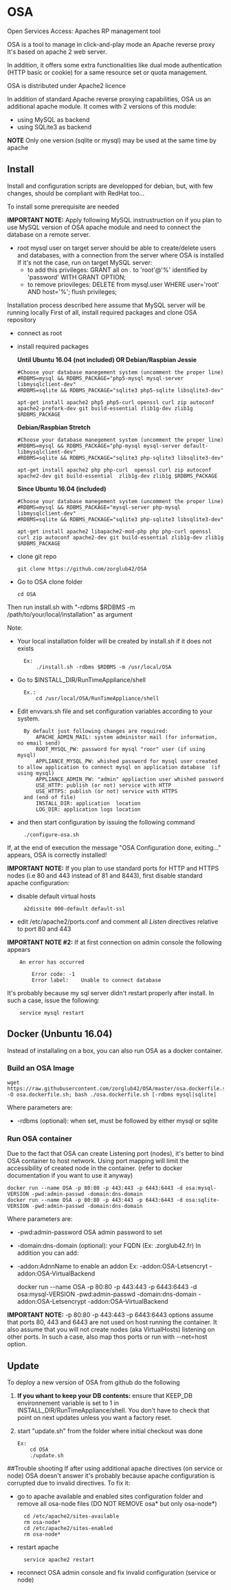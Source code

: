 # OSA
Open Services Access: Apaches RP management tool

OSA is a tool to manage in click-and-play mode an Apache reverse proxy
It's based on apache 2 web server.

In addition, it offers some extra functionalities like dual mode authentication (HTTP basic or cookie) for a same resource set or quota management.

OSA is distributed under Apache2 licence

In addition of standard Apache reverse proxying capabilities, OSA us an additional apache module.
It comes with 2 versions of this module:
 * using MySQL as backend
 * using SQLite3 as backend
 
**NOTE** Only one version (sqlite or mysql) may be used at the same time by apache

## Install
Install and configuration scripts are developped for debian, but, with few changes, should be compliant with RedHat too...

To install some prerequisite are needed

**IMPORTANT NOTE:** Apply following MySQL instrustruction on if you plan to use MySQL version of OSA apache module and need to connect the database on a remote server.
  - root mysql user on target server should be able to create/delete users and databases, with a connection from the server where OSA is installed If it's not the case, run on target MySQL server:
      - to add this privileges: GRANT all on *.* to 'root'@'%' identified by 'password' WITH GRANT OPTION;
      - to remove priovileges: DELETE from mysql.user WHERE user='root' AND host='%'; flush privileges;


Installation process described here assume that MySQL server will be running locally
First of all, install required packages and clone OSA repository
  - connect as root
  - install required packages 
    
	**Until Ubuntu 16.04 (not included) OR Debian/Raspbian Jessie**

		#Choose your database manegement system (uncomment the proper line)
		#RDBMS=mysql && RDBMS_PACKAGE="php5-mysql mysql-server libmysqlclient-dev"
		#RDBMS=sqlite && RDBMS_PACKAGE="sqlite3 php5-sqlite libsqlite3-dev"

		apt-get install apache2 php5 php5-curl openssl curl zip autoconf apache2-prefork-dev git build-essential zlib1g-dev zlib1g $RDBMS_PACKAGE
    
	**Debian/Raspbian Stretch**

		#Choose your database manegement system (uncomment the proper line)
		#RDBMS=mysql && RDBMS_PACKAGE="php-mysql mysql-server default-libmysqlclient-dev"
		#RDBMS=sqlite && RDBMS_PACKAGE="sqlite3 php-sqlite3 libsqlite3-dev"

		apt-get install apache2 php php-curl  openssl curl zip autoconf apache2-dev git build-essential  zlib1g-dev zlib1g $RDBMS_PACKAGE

    
	**Since Ubuntu 16.04 (included)**
	
		#Choose your database manegement system (uncomment the proper line)
		#RDBMS=mysql && RDBMS_PACKAGE="mysql-server php-mysql libmysqlclient-dev"
		#RDBMS=sqlite && RDBMS_PACKAGE="sqlite3 php-sqlite3 libsqlite3-dev"
		
		apt-get install apache2 libapache2-mod-php php php-curl openssl curl zip autoconf apache2-dev git build-essential zlib1g-dev zlib1g $RDBMS_PACKAGE
  - clone git repo

		git clone https://github.com/zorglub42/OSA
  - Go to OSA clone folder
  
		cd OSA

Then run install.sh with "-rdbms $RDBMS -m /path/to/your/local/installation" as argument 

Note: 
- Your local installation folder will be created by install.sh if it does not exists


		Ex:
			./install.sh -rdbms $RDBMS -m /usr/local/OSA
			
		
- Go to $INSTALL_DIR/RunTimeAppliance/shell

		Ex.:
			cd /usr/local/OSA/RunTimeAppliance/shell
		
- Edit envvars.sh file and set configuration variables according to your system. 

		By default just following changes are required:
			APACHE_ADMIN_MAIL: system administor mail (for information, no email send)
			ROOT_MYSQL_PW: password for mysql "roor" user (if using mysql)
			APPLIANCE_MYSQL_PW: whished password for mysql user created to allow application to connect mysql on application database  (if using mysql)
			APPLIANCE_ADMIN_PW: "admin" appliaction user whished password
			USE_HTTP: publish (or not) service with HTTP
			USE_HTTPS: publish (or not) service with HTTPS
		and (end of file)
			INSTALL_DIR: application  location
			LOG_DIR: application logs location
- and then start configuration by issuing the following command

		./configure-osa.sh

If, at the end of execution the message "OSA Configuration done, exiting..." appears, OSA is correctly installed!

**IMPORTANT NOTE:**
If you plan to use standard ports for HTTP and HTTPS nodes (i.e 80 and 443 instead of 81 and 8443), first disable standard apache configuration:
- disable default virtual hosts

		a2dissite 000-default default-ssl
- edit /etc/apache2/ports.conf and comment all *Listen* directives relative to port 80 and 443



**IMPORTANT NOTE #2:**
If at first connection on admin console the following appears

		An error has occurred

			Error code:	-1
			Error label:	Unable to connect database
			
It's probably because my sql server didn't restart properly after install. In such a case, issue the following:

		service mysql restart

## Docker (Unbuntu 16.04)
Instead of installaling on a box, you can also run OSA as a docker container.
### Build an OSA Image

	wget https://raw.githubusercontent.com/zorglub42/OSA/master/osa.dockerfile.sh -O osa.dockerfile.sh; bash ./osa.dockerfile.sh [-rdbms mysql|sqlite]
Where parameters are:
- -rdbms (optional): when set, must be followed by either mysql or sqlite

### Run OSA container
Due to the fact that OSA can create Listening port (nodes), it's better to bind OSA container to host network.
Using port mapping will limit the accessibility of created node in the container.
(refer to docker documentation if you want to use it anyway)

	docker run --name OSA -p 80:80 -p 443:443 -p 6443:6443 -d osa:mysql-VERSION -pwd:admin-passwd -domain:dns-domain
	docker run --name OSA -p 80:80 -p 443:443 -p 6443:6443 -d osa:sqlite-VERSION -pwd:admin-passwd -domain:dns-domain

Where parameters are:
- -pwd:admin-password OSA admin password to set
- -domain:dns-domain (optional): your FQDN (Ex: .zorglub42.fr)
In addition you can add:
- -addon:AdnnName to enable an addon
Ex: -addon:OSA-Letsencryt -addon:OSA-VirtualBackend

	docker run --name OSA -p 80:80 -p 443:443 -p 6443:6443 -d osa:mysql-VERSION -pwd:admin-passwd -domain:dns-domain -addon:OSA-Letsencrypt -addon:OSA-VirtualBackend



**IMPORTANT NOTE:** -p 80:80 -p 443:443 -p 6443:6443 options assume that ports 80, 443 and 6443 are not used on host running the container. It also assume that you will not create nodes (aka VirtualHosts) listening on other ports.
In such a case, also map thos ports or run with --net=host option.

## Update
To deploy a new version of OSA from github do the following
1.  **If you whant to keep your DB contents:** ensure that KEEP_DB environnement variable is set to 1 in INSTALL_DIR/RunTimeAppliance/shell. You don't have to check that point on next updates unless you want a factory reset.
2.  start "update.sh" from the folder where initial checkout was done
	
		Ex:
			cd OSA
			./update.sh


##Trouble shooting
If after using additional apache directives (on service or node) OSA doesn't answer it's probably because apache configuration is corrupted due to invalid directives. To fix it:
- go to apache available and enabled sites configuration folder and remove all  osa-node files (DO NOT REMOVE osa* but only osa-node*)

		cd /etc/apache2/sites-available
		rm osa-node*
		cd /etc/apache2/sites-enabled
		rm osa-node*
- restart apache

		service apache2 restart
		
- reconnect OSA admin console and fix invalid configuration (service or node)

